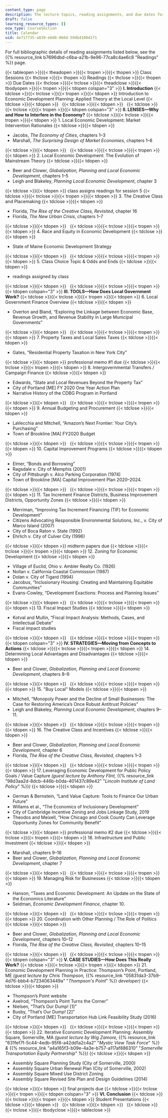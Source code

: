 ```yaml
---
content_type: page
description: The lecture topics, reading assignments, and due dates for 11.438.
draft: false
learning_resource_types: []
ocw_type: CourseSection
title: Calendar
uid: 4e71f735-a839-e6d0-066d-59db4100d1f1
---
```

For full bibliographic details of reading assignments listed below, see the {{% resource_link b7696dbd-c6ba-a21b-9e96-77ca8c4ae6c8 "Readings" %}} page.

{{< tableopen >}}{{< theadopen >}}{{< tropen >}}{{< thopen >}}
Class Sessions
{{< thclose >}}{{< thopen >}}
Readings
{{< thclose >}}{{< thopen >}}
Due Dates
{{< thclose >}}{{< trclose >}}{{< theadclose >}}{{< tbodyopen >}}{{< tropen >}}{{< tdopen colspan="3" >}}
**I. Introduction**
{{< tdclose >}}{{< trclose >}}{{< tropen >}}{{< tdopen >}}
Introduction to Economic Development Planning: Applied Theory at the Local Level
{{< tdclose >}}{{< tdopen >}}
 
{{< tdclose >}}{{< tdopen >}}
 
{{< tdclose >}}{{< trclose >}}{{< tropen >}}{{< tdopen colspan="3" >}}
**II. LENSES—Why and How to Interfere in the Economy?**
{{< tdclose >}}{{< trclose >}}{{< tropen >}}{{< tdopen >}}
1\. Local Economic Development: Market Intervention Rationales
{{< tdclose >}}{{< tdopen >}}

- Jacobs, *The Economy of Cities*, chapters 1–3
- Marshall, *The Surprising Design of Market Economies*, chapters 1–8

{{< tdclose >}}{{< tdopen >}}
 
{{< tdclose >}}{{< trclose >}}{{< tropen >}}{{< tdopen >}}
2\. Local Economic Development: The Evolution of Mainstream Theory
{{< tdclose >}}{{< tdopen >}}

- Beer and Clower, *Globalization, Planning and Local Economic Development*, chapters 1–5
- Leigh and Blakeley, *Planning Local Economic Development*, chapter 3

{{< tdclose >}}{{< tdopen >}}
class assigns readings for session 5
{{< tdclose >}}{{< trclose >}}{{< tropen >}}{{< tdopen >}}
3\. The Creative Class and Placemaking
{{< tdclose >}}{{< tdopen >}}

- Florida, *The Rise of the Creative Class, Revisited*, chapter 16
- Florida, *The New Urban Crisis*, chapters 1–7

{{< tdclose >}}{{< tdopen >}}
 
{{< tdclose >}}{{< trclose >}}{{< tropen >}}{{< tdopen >}}
4\. Race and Equity in Economic Development
{{< tdclose >}}{{< tdopen >}}

- State of Maine Economic Development Strategy

{{< tdclose >}}{{< tdopen >}}
 
{{< tdclose >}}{{< trclose >}}{{< tropen >}}{{< tdopen >}}
5\. Class Choice Topic & Odds and Ends
{{< tdclose >}}{{< tdopen >}}

- readings assigned by class

{{< tdclose >}}{{< tdopen >}}
 
{{< tdclose >}}{{< trclose >}}{{< tropen >}}{{< tdopen colspan="3" >}}
**III. TOOLS—How Does Local Government Work?**
{{< tdclose >}}{{< trclose >}}{{< tropen >}}{{< tdopen >}}
6\. Local Government Finance Overview
{{< tdclose >}}{{< tdopen >}}

- Overton and Bland, “Exploring the Linkage between Economic Base, Revenue Growth, and Revenue Stability in Large Municipal Governments” 

{{< tdclose >}}{{< tdopen >}}
 
{{< tdclose >}}{{< trclose >}}{{< tropen >}}{{< tdopen >}}
7\. Property Taxes and Local Sales Taxes
{{< tdclose >}}{{< tdopen >}}

- Gates, “Residential Property Taxation in New York City”

{{< tdclose >}}{{< tdopen >}}
professional memo #1 due
{{< tdclose >}}{{< trclose >}}{{< tropen >}}{{< tdopen >}}
8\. Intergovernmental Transfers / Campaign Finance
{{< tdclose >}}{{< tdopen >}}

- Edwards, “State and Local Revenues Beyond the Property Tax”
- City of Portland \[ME\] FY 2020 One Year Action Plan
- Narrative History of the CDBG Program in Portland

{{< tdclose >}}{{< tdopen >}}
 
{{< tdclose >}}{{< trclose >}}{{< tropen >}}{{< tdopen >}}
9\. Annual Budgeting and Procurement
{{< tdclose >}}{{< tdopen >}}

- LaVecchia and Mitchell, “Amazon’s Next Frontier: Your City’s Purchasing”
- Town of Brookline \[MA\] FY2020 Budget

{{< tdclose >}}{{< tdopen >}}
 
{{< tdclose >}}{{< trclose >}}{{< tropen >}}{{< tdopen >}}
10\. Capital Improvement Programs
{{< tdclose >}}{{< tdopen >}}

- Elmer, “Bonds and Borrowing”
- Ragsdale v. City of Memphis (2001)
- City of Pittsburgh v. Alco Parking Corporation (1974)
- Town of Brookline \[MA\] Capital Improvement Plan 2020–2024.

{{< tdclose >}}{{< tdopen >}}
 
{{< tdclose >}}{{< trclose >}}{{< tropen >}}{{< tdopen >}}
11\. Tax Increment Finance Districts, Business Improvement Districts, Opportunity Zones
{{< tdclose >}}{{< tdopen >}}

- Merriman, “Improving Tax Increment Financing (TIF) for Economic Development” 
- Citizens Advocating Responsible Environmental Solutions, Inc., v. City of Marco Island (2007)
- City of Boca Raton v. State (1992)
- Ehrlich v. City of Culver City (1996)

{{< tdclose >}}{{< tdopen >}}
midterm papers due
{{< tdclose >}}{{< trclose >}}{{< tropen >}}{{< tdopen >}}
12\. ﻿Zoning for Economic Development
{{< tdclose >}}{{< tdopen >}}

- Village of Euclid, Ohio v. Ambler Realty Co. (1926)
- Nollan v. California Coastal Commission (1987)
- Dolan v. City of Tigard (1994)
- Jacobus, “Inclusionary Housing: Creating and Maintaining Equitable Communities” 
- Evans-Cowley, “Development Exactions: Process and Planning Issues”

{{< tdclose >}}{{< tdopen >}}
 
{{< tdclose >}}{{< trclose >}}{{< tropen >}}{{< tdopen >}}
13\. Fiscal Impact Studies
{{< tdclose >}}{{< tdopen >}}

- Kotval and Mullin, “Fiscal Impact Analysis: Methods, Cases, and Intellectual Debate”
- Fiscal impact studies

{{< tdclose >}}{{< tdopen >}}
 
{{< tdclose >}}{{< trclose >}}{{< tropen >}}{{< tdopen colspan="3" >}}
**IV. STRATEGIES—Moving from Concepts to Actions**
{{< tdclose >}}{{< trclose >}}{{< tropen >}}{{< tdopen >}}
14\. Determining Local Advantages and Disadvantages
{{< tdclose >}}{{< tdopen >}}

- Beer and Clower, *Globalization, Planning and Local Economic Development*, chapters 8–9

{{< tdclose >}}{{< tdopen >}}
 
{{< tdclose >}}{{< trclose >}}{{< tropen >}}{{< tdopen >}}
15\. "Buy Local" Models
{{< tdclose >}}{{< tdopen >}}

- Mitchell, “Monopoly Power and the Decline of Small Businesses: The Case for Restoring America’s Once Robust Antitrust Policies”
- Leigh and Blakeley, *Planning Local Economic Development*, chapters 9–11. 

{{< tdclose >}}{{< tdopen >}}
 
{{< tdclose >}}{{< trclose >}}{{< tropen >}}{{< tdopen >}}
16\. The Creative Class and Incentives
{{< tdclose >}}{{< tdopen >}}

- Beer and Clower, *Globalization, Planning and Local Economic Development*, chapter 6
- Florida, *The Rise of the Creative Class, Revisited*, chapters 1–3

{{< tdclose >}}{{< tdopen >}}
 
{{< tdclose >}}{{< trclose >}}{{< tropen >}}{{< tdopen >}}
17\. Leveraging Economic Development for Public Policy Goals / Value Capture *(guest lecture by Anthony Flint,* {{% resource_link "98d3aa2d-8dcb-446b-b0da-401437c89e42" "*Lincoln Institute of Land Policy*" %}}*)*
{{< tdclose >}}{{< tdopen >}}

- German & Bernstein, “Land Value Capture: Tools to Finance Our Urban Future” 
- Willams et al., “The Economics of Inclusionary Development” 
- City of Cambridge Incentive Zoning and Jobs Linkage Study, 2019
- Theodos and Meixell, “How Chicago and Cook County Can Leverage Opportunity Zones for Community Benefit” 

{{< tdclose >}}{{< tdopen >}}
professional memo #2 due
{{< tdclose >}}{{< trclose >}}{{< tropen >}}{{< tdopen >}}
18\. Infrastructure and Public Investment
{{< tdclose >}}{{< tdopen >}}

- Marshall, chapters 9–16
- Beer and Clower, *Globalization, Planning and Local Economic Development*, chapter 7

{{< tdclose >}}{{< tdopen >}}
 
{{< tdclose >}}{{< trclose >}}{{< tropen >}}{{< tdopen >}}
19\. Managing Risk for Businesses
{{< tdclose >}}{{< tdopen >}}

- Hanson, “Taxes and Economic Development: An Update on the State of the Economics Literature” 
- Seidman, *Economic Development Finance*, chapter 10.

{{< tdclose >}}{{< tdopen >}}
 
{{< tdclose >}}{{< trclose >}}{{< tropen >}}{{< tdopen >}}
20\. Coordination with Other Planning / The Role of Politics
{{< tdclose >}}{{< tdopen >}}

- Beer and Clower, *Globalization, Planning and Local Economic Development*, chapters 10–12
- Florida, *The Rise of the Creative Class, Revisited*, chapters 10–15

{{< tdclose >}}{{< tdopen >}}
 
{{< tdclose >}}{{< trclose >}}{{< tropen >}}{{< tdopen colspan="3" >}}
**V. CASE STUDIES—How Does This Really Work?**
{{< tdclose >}}{{< trclose >}}{{< tropen >}}{{< tdopen >}}
21\. Economic Development Planning in Practice: Thompson’s Point, Portland, ME *(guest lecture by Chris Thompson,* {{% resource_link "05831da3-37b9-4d76-bbb4-b7234063449a" "*Thompson's Point*" %}} *developer)*
{{< tdclose >}}{{< tdopen >}}

- Thompson’s Point website
- Axelrod, “Thompson’s Point Turns the Corner” 
- Nielsen, “That’s Our Dump! \[1\]”
- Busby, “That’s Our Dump! \[2\]”
- City of Portland \[ME\] Transportation Hub Link Feasibility Study (2016)

{{< tdclose >}}{{< tdopen >}}
 
{{< tdclose >}}{{< trclose >}}{{< tropen >}}{{< tdopen >}}
22\. Iterative Economic Development Planning: Assembly Square, Somerville, MA *(guest lecture by Wig Zamore,* {{% resource_link "631fef7f-5c44-4edb-95f8-a42dd1a2c4a2" "*Mystic View Task Force*" %}} *&* {{% resource_link "a4a165f3-b09e-4a3e-b757-a117af886310" "*Somerville Transportation Equity Partnership*" %}}*)*
{{< tdclose >}}{{< tdopen >}}

- Assembly Square Planning Study (City of Somerville, 2000) 
- Assembly Square Urban Renewal Plan (City of Somerville, 2002) 
- Assembly Square Mixed Use District Zoning 
- Assembly Square Revised Site Plan and Design Guidelines (2014) 

{{< tdclose >}}{{< tdopen >}}
final projects due
{{< tdclose >}}{{< trclose >}}{{< tropen >}}{{< tdopen colspan="3" >}}
**VI. Conclusion**
{{< tdclose >}}{{< trclose >}}{{< tropen >}}{{< tdopen >}}
Student Presentations
{{< tdclose >}}{{< tdopen >}}
 
{{< tdclose >}}{{< tdopen >}}
 
{{< tdclose >}}{{< trclose >}}{{< tbodyclose >}}{{< tableclose >}}